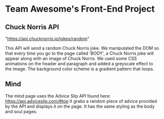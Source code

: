 
# Team Awesome's Front-End Project

## Chuck Norris API
"https://api.chucknorris.io/jokes/random"

This API will send a random Chuck Norris joke. We manipulated the DOM so that every time you go to the page called 'BODY', a Chuck Norris joke will appear along with an image of Chuck Norris.
We used some CSS animations on the header and paragraph and added a greyscale effect to the image. The background color scheme is a gradient pattern that loops.

## Mind
The mind page uses the Advice Slip API found here: https://api.adviceslip.com/#top
It grabs a random piece of advice provided by the API and displays it on the page.
It has the same styling as the body and soul pages.
